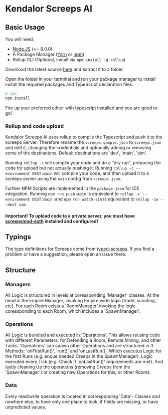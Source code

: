 # Kendalor Screeps AI

## Basic Usage

You will need:

 - [Node.JS](https://nodejs.org/en/download) (>= 8.0.0)
 - A Package Manager ([Yarn](https://yarnpkg.com/en/docs/getting-started) or [npm](https://docs.npmjs.com/getting-started/installing-node))
 - Rollup CLI (Optional, install via `npm install -g rollup`)

Download the latest source [here](https://github.com/screepers/screeps-typescript-starter/archive/master.zip) and extract it to a folder.

Open the folder in your terminal and run your package manager to install install the required packages and TypeScript declaration files:

```bash
# npm
npm install
```

Fire up your preferred editor with typescript installed and you are good to go!

### Rollup and code upload

Kendalor Screeps AI uses rollup to compile the Typescript and push it to the screeps Server. Therefore rename the `screeps.sample.json` to `screeps.json` and edit it, changing the credentials and optionally adding or removing some of the destinations. Default destinations are 'dev', 'main', 'sim'.

Running `rollup -c` will compile your code and do a "dry run", preparing the code for upload but not actually pushing it. Running `rollup -c --environment DEST:main` will compile your code, and then upload it to a screeps server using the `main` config from `screeps.json`.

Further NPM Scripts are implemented in the `package.json` for IDE integration. Running `npm run push-main` is equivalent to `rollup -c --environment DEST:main`, and `npm run watch-sim` is equivalent to `rollup -cw --dest sim`.

#### Important! To upload code to a private server, you must have [screepsmod-auth](https://github.com/ScreepsMods/screepsmod-auth) installed and configured!

## Typings

The type definitions for Screeps come from [typed-screeps](https://github.com/screepers/typed-screeps). If you find a problem or have a suggestion, please open an issue there.

## Structure

### Managers

All Logic is structured in levels  at coressponding 'Manager' classes. At the head is the Empire Manager, invoking Empire wide logic (trade, scouting, etc). For each Room exists a 'RoomManager' invoking the logic coressponding to each Room, which includes a 'SpawnManager'. 

### Operations

All Logic is bundled and executed in 'Operations'. This allows reusing code with different Parameters, for Defending a Room, Remote Mining, and other Tasks. 'Operations' can spawn other Operations and are structured in 3 Methods: 'onFirstRun()', 'run()' and 'onLastRun()'. Which executus Logic for the first Runs (e.g. enque needed Creeps in the SpawnManager), Logic executed every Tick (e.g. Check if 'onLastRun()' requirements are met). And lastly cleaning Up the operations (removing Creeps from the 'SpawnManager') or creating new Operations for this, or other Rooms. 

### Data 

Every read/write operation is located in corresponding 'Data'- Classes and nowhere else, to have only one place to look, if fields are missing, or have unpredicted values. 
